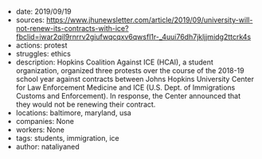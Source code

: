 - date: 2019/09/19
- sources: https://www.jhunewsletter.com/article/2019/09/university-will-not-renew-its-contracts-with-ice?fbclid=iwar2qil9rnrrv2giufwqcqxv6qwsfl1r-_4uui76dh7jkljjmidg2ttcrk4s
- actions: protest
- struggles: ethics
- description: Hopkins Coalition Against ICE (HCAI), a student organization, organized three protests over the course of the 2018-19 school year against contracts between Johns Hopkins University Center for Law Enforcement Medicine and ICE (U.S. Dept. of Immigrations Customs and Enforcement). In response, the Center announced that they would not be renewing their contract.
- locations: baltimore, maryland, usa
- companies: None
- workers: None
- tags: students, immigration, ice
- author: nataliyaned
